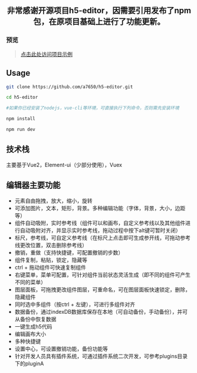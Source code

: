 <h2 align="center">非常感谢开源项目h5-editor，因需要引用发布了npm包，在原项目基础上进行了功能更新。</h2>


### 预览

> [点击此处访问项目示例](http://49.235.89.23/poster)

                                                      
## Usage

```bash
git clone https://github.com/a7650/h5-editor.git

cd h5-editor

#如果你已经安装了nodejs，vue-cli等环境，可直接执行下列命令，否则需先安装环境

npm install

npm run dev
```

## 技术栈

主要基于Vue2，Element-ui（少部分使用），Vuex

## 编辑器主要功能

   - 元素自由拖拽，放大，缩小，旋转
   - 可添加图片，文本，矩形，背景。多种编辑功能（字体，背景，大小，边距等）
   - 组件自动吸附，实时参考线（组件可以和画布，自定义参考线以及其他组件进行自动吸附对齐，并显示实时参考线，拖动过程中按下alt键可暂时关闭）
   - 标尺，参考线，可自定义参考线（在标尺上点击即可生成参开线，可拖动参考线更改位置，双击删除参考线）
   - 撤销，重做（支持快捷键，可配置撤销的步数）
   - 组件复制，粘贴，锁定，隐藏等
   - ctrl + 拖动组件可快速复制组件
   - 右键菜单，菜单可配置，可针对组件当前状态灵活生成（即不同的组件可产生不同的菜单）
   - 图层面板，可拖拽更改组件图层，可重命名，可在图层面板快速锁定，删除，隐藏组件
   - 同时选中多组件（按ctrl + 左键），可进行多组件对齐
   - 数据备份，通过indexDB数据库保存在本地（可自动备份，手动备份），并可从备份中恢复数据
   - 一键生成h5代码
   - 编辑画布大小
   - 多种快捷键
   - 设置中心，可设置撤销功能，备份功能等
   - 针对开发人员具有插件系统，可通过插件系统二次开发，可参考plugins目录下的pluginA


